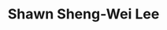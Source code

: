 ---
layout: people
hidden: true
title: Shawn Sheng-Wei Lee 
name: Shawn Sheng-Wei Lee 
student_id: 
status: quit
program: Research assistant
entry_year: 2009
exit_year: 2010
link: false
external_url: 
image: /people/images/Shawn_Sheng-Wei_Lee.png
research_interests: 
brief: 
---